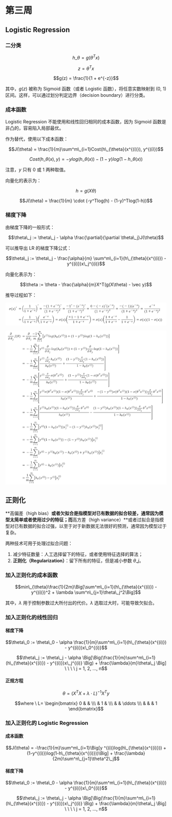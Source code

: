 # 第三周

## Logistic Regression

### 二分类

$$h\_{\theta} = g(\theta^Tx)$$

$$z = \theta^Tx$$

$$g(z) = \frac{1}{1 + e^{-z}}$$

其中，$g(z)$ 被称为 Sigmoid 函数（或者 Logistic 函数），将任意实数映射到 (0, 1) 区间。这样，可以通过划分判定边界（decision boundary）进行分类。

### 成本函数

Logistic Regression 不能使用和线性回归相同的成本函数，因为 Sigmoid 函数是非凸的，容易陷入局部最优。

作为替代，使用以下成本函数：

$$J(\theta) = \frac{1}{m}\sum^m\_{i=1}Cost(h\_{\theta}(x^{(i)}), y^{(i)})$$

$$Cost(h\_{\theta}(x), y) = -y log(h\_{\theta}(x)) - (1-y)log(1-h\_{\theta}(x))$$

注意，$y$ 只有 0 或 1 两种取值。

向量化的表示为：

$$h = g(X\theta)$$

$$J(\theta) = \frac{1}{m} \cdot (-y^Tlog(h) - (1-y)^Tlog(1-h))$$

### 梯度下降

由梯度下降的一般形式：

$$\theta\_j := \theta\_j - \alpha \frac{\partial}{\partial \theta\_j}J(\theta)$$

可以推导出 LR 的梯度下降公式：

$$\theta\_j := \theta\_j - \frac{\alpha}{m} \sum^m\_{i=1}(h\_{\theta}(x^{(i)}) - y^{(i)})x\_j^{(i)}$$

向量化表示为：

$$\theta := \theta - \frac{\alpha}{m}X^T(g(X\theta) - \vec y)$$

推导过程如下：

![](https://raw.githubusercontent.com/bighuang624/pic-repo/master/derivative-of-sigmoid-function.png)

![](https://raw.githubusercontent.com/bighuang624/pic-repo/master/Partial-derivative-of-J.png)

## 正则化

**高偏差（high bias）**或者欠拟合是指模型对已有数据的拟合较差，通常因为模型太简单或者使用过少的特征；而**高方差（high variance）**或者过拟合是指模型对已有数据的拟合过强，以至于对于新数据无法很好的预测，通常因为模型过于复杂。

两种技术可用于处理过拟合问题：

1. 减少特征数量：人工选择留下的特征，或者使用特征选择的算法；
2. **正则化（Regularization）**：留下所有的特征，但是减小参数 $\theta\_j$。

### 加入正则化的成本函数

$$min\_{\theta}\frac{1}{2m}\Big[\sum^m\_{i=1}(h\_{\theta}(x^{(i)}) - y^{(i)})^2 + \lambda \sum^n\_{j=1}\theta\_j^2\Big]$$

其中，$\lambda$ 用于控制参数过大所付出的代价。$\lambda$ 选取过大时，可能导致欠拟合。

### 加入正则化的线性回归

#### 梯度下降

$$\theta\_0 := \theta\_0 - \alpha \frac{1}{m}\sum^m\_{i=1}(h\_{\theta}(x^{(i)}) - y^{(i)})x\_0^{(i)}$$

$$\theta\_j := \theta\_j - \alpha \Big[\Big(\frac{1}{m}\sum^m\_{i=1}(h\_{\theta}(x^{(i)}) - y^{(i)})x\_j^{(i)} \Big) + \frac{\lambda}{m}\theta\_j \Big] \ \ \ \ j = 1, 2, ..., n$$

#### 正规方程

$$\theta = (X^TX + \lambda \cdot L)^{-1}X^Ty$$

$$where  \ L= 
  \begin{bmatrix}
   0 &   &   \\\
     & 1 &   \\\
     &   & \ddots  \\\
     &   &   & 1
  \end{bmatrix}$$

### 加入正则化的 Logistic Regression

#### 成本函数

$$J(\theta) = -\frac{1}{m}\sum^m\_{i=1}\Big[y ^{(i)}log(h\_{\theta}(x^{(i)})) + (1-y^{(i)})log(1-h\_{\theta}(x^{(i)}))\Big] + \frac{\lambda}{2m}\sum^n\_{j=1}\theta^2\_j$$

#### 梯度下降

$$\theta\_0 := \theta\_0 - \alpha \frac{1}{m}\sum^m\_{i=1}(h\_{\theta}(x^{(i)}) - y^{(i)})x\_0^{(i)}$$

$$\theta\_j := \theta\_j - \alpha \Big[\Big(\frac{1}{m}\sum^m\_{i=1}(h\_{\theta}(x^{(i)}) - y^{(i)})x\_j^{(i)} \Big) + \frac{\lambda}{m}\theta\_j \Big] \ \ \ \ j = 1, 2, ..., n$$

<script type="text/x-mathjax-config">
 MathJax.Hub.Config({
   tex2jax: {inlineMath: [ ['$', '$'] ],
         displayMath: [ ['$$', '$$']]}
 });
</script>

<script src="https://cdn.bootcss.com/mathjax/2.7.4/latest.js?config=default"></script>
